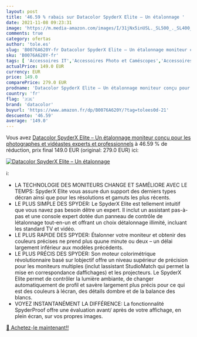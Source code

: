 ```yaml
---
layout: post
title: '46.59 % rabais sur Datacolor SpyderX Elite – Un étalonnage '
date: 2021-11-08 09:23:31
image: 'https://m.media-amazon.com/images/I/31jNx5inUSL._SL500_._SL400_.jpg'
comments: true
category: ofertas
author: 'tole.es'
slug: 'B0076A620Y-fr Datacolor SpyderX Elite – Un étalonnage moniteur conçu...'
sku: 'B0076A620Y-fr'
tags: [ 'Accessoires IT','Accessoires Photo et Caméscopes','Accessoires pour moniteur','Graphiques détalonnage couleur pour appareils photo','Graphiques détalonnage pour appareils photo','High-Tech','Informatique','Photo et caméscopes','datacolor', ]
actualPrice: 149.0 EUR
currency: EUR
price: 149.0
comparePrice: 279.0 EUR
prodname: 'Datacolor SpyderX Elite – Un étalonnage moniteur conçu pour les photographes et vidéastes experts et professionnels'
country: 'fr'
flag: '🇫🇷'
brand: 'datacolor'
buyurl: 'https://www.amazon.fr/dp/B0076A620Y/?tag=tolees0d-21'
descuento: '46.59'
average: '149.0'
---
```


Vous avez [Datacolor SpyderX Elite – Un étalonnage moniteur conçu pour les photographes et vidéastes experts et professionnels](https://www.amazon.fr/dp/B0076A620Y/?tag=tolees0d-21)  à  46.59 % de réduction, prix final  149.0 EUR (original: 279.0 EUR) ici:

[![Datacolor SpyderX Elite – Un étalonnage ](https://m.media-amazon.com/images/I/31jNx5inUSL._SL500_._SL400_.jpg)](https://www.amazon.fr/dp/B0076A620Y/?tag=tolees0d-21)

ℹ️:

- LA TECHNOLOGIE DES MONITEURS CHANGE ET SAMÉLIORE AVEC LE TEMPS: SpyderX Elite vous assure dun support des derniers types décran ainsi que pour les résolutions et gamuts les plus récents.
- LE PLUS SIMPLE DES SPYDER: Le SpyderX Elite est tellement intuitif que vous navez pas besoin dêtre un expert. Il inclut un assistant pas-à-pas et une console expert dotée dun panneau de contrôle de létalonnage tout-en-un et offrant un choix détalonnage illimité, incluant les standard TV et vidéo.
- LE PLUS RAPIDE DES SPYDER: Étalonner votre moniteur et obtenir des couleurs précises ne prend plus quune minute ou deux – un délai largement inférieur aux modèles précédents.
- LE PLUS PRÉCIS DES SPYDER: Son moteur colorimétrique révolutionnaire basé sur lobjectif offre un niveau supérieur de précision pour les moniteurs multiples (inclut lassistant StudioMatch qui permet la mise en correspondance daffichages) et les projecteurs. Le SpyderX Elite permet de contrôler la lumière ambiante, de changer automatiquement de profil et savère largement plus précis pour ce qui est des couleurs à lécran, des détails dombre et de la balance des blancs.
- VOYEZ INSTANTANÉMENT LA DIFFÉRENCE: La fonctionnalité SpyderProof offre une évaluation avant/ après de votre affichage, en plein écran, sur vos propres images.

[🛒 Achetez-le maintenant!!](https://www.amazon.fr/dp/B0076A620Y/?tag=tolees0d-21)
